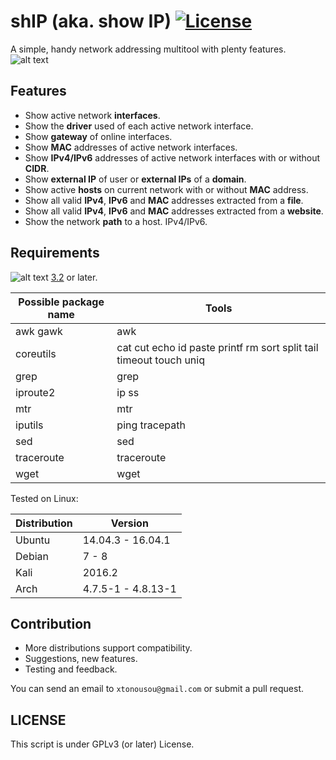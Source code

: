 # shIP (aka. show IP) [![License](https://img.shields.io/badge/License-GPL%20v3%2B-blue.svg?style=flat-square)](https://raw.githubusercontent.com/xtonousou/shIP/master/LICENSE)
A simple, handy network addressing multitool with plenty features.
![alt text](https://raw.githubusercontent.com/xtonousou/shIP/master/imgs/head.png "SAIL!")

## Features

* Show active network **interfaces**.
* Show the **driver** used of each active network interface.
* Show **gateway** of online interfaces.
* Show **MAC** addresses of active network interfaces.
* Show **IPv4/IPv6** addresses of active network interfaces with or without **CIDR**.
* Show **external IP** of user or **external IPs** of a **domain**.
* Show active **hosts** on current network with or without **MAC** address.
* Show all valid **IPv4**, **IPv6** and **MAC** addresses extracted from a **file**.
* Show all valid **IPv4**, **IPv6** and **MAC** addresses extracted from a **website**.
* Show the network **path** to a host. IPv4/IPv6.

## Requirements
<!--- should change URL below after merge with master -->
![alt text](https://raw.githubusercontent.com/xtonousou/shIP/dev/imgs/bash.png "#shebang") [3.2](http://www.tldp.org/LDP/abs/html/bashver3.html#AEN20987 "View changelog.") or later.

| Possible package name  | Tools                                                              |
|------------------------|--------------------------------------------------------------------|
| awk gawk               | awk                                                                |
| coreutils              | cat cut echo id paste printf rm sort split tail timeout touch uniq |
| grep                   | grep                                                               |
| iproute2               | ip ss                                                              |
| mtr                    | mtr                                                                |
| iputils                | ping tracepath                                                     |
| sed                    | sed                                                                |
| traceroute             | traceroute                                                         |
| wget                   | wget                                                               |

Tested on Linux:

| Distribution | Version            |
|--------------|--------------------|
| Ubuntu       | 14.04.3 - 16.04.1  |
| Debian       | 7 - 8              |
| Kali         | 2016.2             |
| Arch         | 4.7.5-1 - 4.8.13-1 |

## Contribution

* More distributions support compatibility.
* Suggestions, new features.
* Testing and feedback.

You can send an email to `xtonousou@gmail.com` or submit a pull request.

## LICENSE
This script is under GPLv3 (or later) License.
